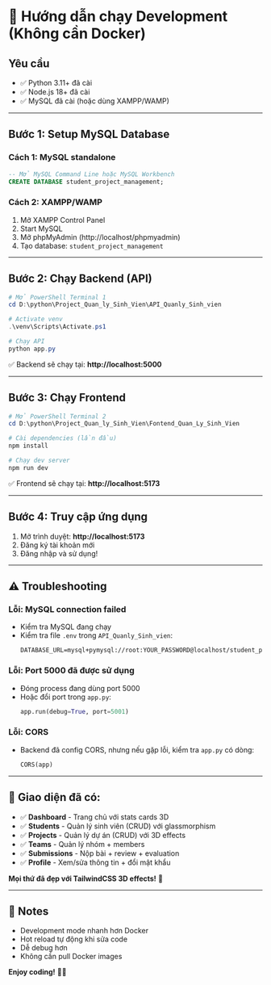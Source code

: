 # 🚀 Hướng dẫn chạy Development (Không cần Docker)

## Yêu cầu
- ✅ Python 3.11+ đã cài
- ✅ Node.js 18+ đã cài
- ✅ MySQL đã cài (hoặc dùng XAMPP/WAMP)

---

## Bước 1: Setup MySQL Database

### Cách 1: MySQL standalone
```sql
-- Mở MySQL Command Line hoặc MySQL Workbench
CREATE DATABASE student_project_management;
```

### Cách 2: XAMPP/WAMP
1. Mở XAMPP Control Panel
2. Start MySQL
3. Mở phpMyAdmin (http://localhost/phpmyadmin)
4. Tạo database: `student_project_management`

---

## Bước 2: Chạy Backend (API)

```powershell
# Mở PowerShell Terminal 1
cd D:\python\Project_Quan_ly_Sinh_Vien\API_Quanly_Sinh_vien

# Activate venv
.\venv\Scripts\Activate.ps1

# Chạy API
python app.py
```

✅ Backend sẽ chạy tại: **http://localhost:5000**

---

## Bước 3: Chạy Frontend

```powershell
# Mở PowerShell Terminal 2
cd D:\python\Project_Quan_ly_Sinh_Vien\Fontend_Quan_Ly_Sinh_Vien

# Cài dependencies (lần đầu)
npm install

# Chạy dev server
npm run dev
```

✅ Frontend sẽ chạy tại: **http://localhost:5173**

---

## Bước 4: Truy cập ứng dụng

1. Mở trình duyệt: **http://localhost:5173**
2. Đăng ký tài khoản mới
3. Đăng nhập và sử dụng!

---

## ⚠️ Troubleshooting

### Lỗi: MySQL connection failed
- Kiểm tra MySQL đang chạy
- Kiểm tra file `.env` trong `API_Quanly_Sinh_vien`:
  ```env
  DATABASE_URL=mysql+pymysql://root:YOUR_PASSWORD@localhost/student_project_management
  ```

### Lỗi: Port 5000 đã được sử dụng
- Đóng process đang dùng port 5000
- Hoặc đổi port trong `app.py`:
  ```python
  app.run(debug=True, port=5001)
  ```

### Lỗi: CORS
- Backend đã config CORS, nhưng nếu gặp lỗi, kiểm tra `app.py` có dòng:
  ```python
  CORS(app)
  ```

---

## 🎨 Giao diện đã có:

- ✅ **Dashboard** - Trang chủ với stats cards 3D
- ✅ **Students** - Quản lý sinh viên (CRUD) với glassmorphism
- ✅ **Projects** - Quản lý dự án (CRUD) với 3D effects
- ✅ **Teams** - Quản lý nhóm + members
- ✅ **Submissions** - Nộp bài + review + evaluation
- ✅ **Profile** - Xem/sửa thông tin + đổi mật khẩu

**Mọi thứ đã đẹp với TailwindCSS 3D effects!** 🎉

---

## 📝 Notes

- Development mode nhanh hơn Docker
- Hot reload tự động khi sửa code
- Dễ debug hơn
- Không cần pull Docker images

**Enjoy coding!** 🚀✨

